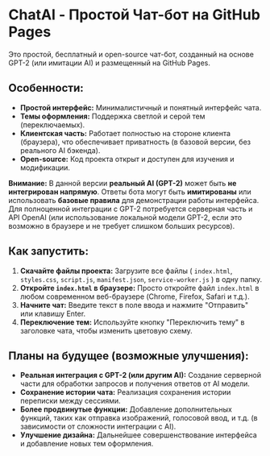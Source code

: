 # ChatAI - Простой Чат-бот на GitHub Pages

Это простой, бесплатный и open-source чат-бот, созданный на основе GPT-2 (или имитации AI) и размещенный на GitHub Pages.

## Особенности:

* **Простой интерфейс:**  Минималистичный и понятный интерфейс чата.
* **Темы оформления:**  Поддержка светлой и серой тем (переключаемых).
* **Клиентская часть:**  Работает полностью на стороне клиента (браузера), что обеспечивает приватность (в базовой версии, без реального AI бэкенда).
* **Open-source:**  Код проекта открыт и доступен для изучения и модификации.

**Внимание:**  В данной версии **реальный AI (GPT-2)** может быть **не интегрирован напрямую**. Ответы бота могут быть **имитированы** или использовать **базовые правила** для демонстрации работы интерфейса. Для полноценной интеграции с GPT-2 потребуется серверная часть и API OpenAI (или использование локальной модели GPT-2, если это возможно в браузере и не требует слишком больших ресурсов).

## Как запустить:

1. **Скачайте файлы проекта:**  Загрузите все файлы ( `index.html`, `styles.css`, `script.js`, `manifest.json`, `service-worker.js` ) в одну папку.
2. **Откройте `index.html` в браузере:**  Просто откройте файл `index.html` в любом современном веб-браузере (Chrome, Firefox, Safari и т.д.).
3. **Начните чат:**  Введите текст в поле ввода и нажмите "Отправить" или клавишу Enter.
4. **Переключение тем:**  Используйте кнопку "Переключить тему" в заголовке чата, чтобы изменить цветовую схему.

## Планы на будущее (возможные улучшения):

* **Реальная интеграция с GPT-2 (или другим AI):**  Создание серверной части для обработки запросов и получения ответов от AI модели.
* **Сохранение истории чата:**  Реализация сохранения истории переписки между сессиями.
* **Более продвинутые функции:**  Добавление дополнительных функций, таких как отправка изображений, голосовой ввод, и т.д. (в зависимости от сложности интеграции с AI).
* **Улучшение дизайна:**  Дальнейшее совершенствование интерфейса и добавление новых тем оформления.
